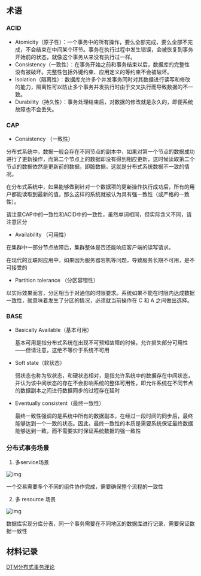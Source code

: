 ## 术语

### ACID

- Atomicity（原子性）：一个事务中的所有操作，要么全部完成，要么全部不完成，不会结束在中间某个环节。事务在执行过程中发生错误，会被恢复到事务开始前的状态，就像这个事务从来没有执行过一样。
- Consistency（一致性）：在事务开始之前和事务结束以后，数据库的完整性没有被破坏。完整性包括外键约束、应用定义的等约束不会被破坏。
- Isolation（隔离性）：数据库允许多个并发事务同时对其数据进行读写和修改的能力，隔离性可以防止多个事务并发执行时由于交叉执行而导致数据的不一致。
- Durability（持久性）：事务处理结束后，对数据的修改就是永久的，即便系统故障也不会丢失。

### CAP

- Consistency （一致性）

分布式系统中，数据一般会存在不同节点的副本中，如果对第一个节点的数据成功进行了更新操作，而第二个节点上的数据却没有得到相应更新，这时候读取第二个节点的数据依然是更新前的数据，即脏数据，这就是分布式系统数据不一致的情况。

在分布式系统中，如果能够做到针对一个数据项的更新操作执行成功后，所有的用户都能读取到最新的值，那么这样的系统就被认为具有强一致性（或严格的一致性）。

请注意CAP中的一致性和ACID中的一致性，虽然单词相同，但实际含义不同，请注意区分

- Availability （可用性）

在集群中一部分节点故障后，集群整体是否还能响应客户端的读写请求。

在现代的互联网应用中，如果因为服务器宕机等问题，导致服务长期不可用，是不可接受的

- Partition tolerance （分区容错性）

以实际效果而言，分区相当于对通信的时限要求。系统如果不能在时限内达成数据一致性，就意味着发生了分区的情况，必须就当前操作在 C 和 A 之间做出选择。

### BASE

- Basically Available（基本可用）

  基本可用是指分布式系统在出现不可预知故障的时候，允许损失部分可用性——但请注意，这绝不等价于系统不可用

- Soft state（软状态）

  弱状态也称为软状态，和硬状态相对，是指允许系统中的数据存在中间状态，并认为该中间状态的存在不会影响系统的整体可用性，即允许系统在不同节点的数据副本之间进行数据同步的过程存在延时

- Eventually consistent（最终一致性）

  最终一致性强调的是系统中所有的数据副本，在经过一段时间的同步后，最终能够达到一个一致的状态。因此，最终一致性的本质是需要系统保证最终数据能够达到一致，而不需要实时保证系统数据的强一致性

### 分布式事务场景

1. 多service场景

![img](https://p1-jj.byteimg.com/tos-cn-i-t2oaga2asx/gold-user-assets/2018/7/26/164d6783a9e3f959~tplv-t2oaga2asx-zoom-in-crop-mark:4536:0:0:0.awebp)

一个交易需要多个不同的组件协作完成，需要确保整个流程的一致性

2. 多 resource 场景

![img](https://p1-jj.byteimg.com/tos-cn-i-t2oaga2asx/gold-user-assets/2018/7/26/164d67e0c6026ac4~tplv-t2oaga2asx-zoom-in-crop-mark:4536:0:0:0.awebp)

数据库实现分库分表，同一个事务需要在不同地区的数据库进行记录，需要保证数据一致性

## 材料记录

[DTM分布式事务理论](https://dtm.pub/practice/theory.html#%E5%88%86%E5%B8%83%E5%BC%8F%E7%90%86%E8%AE%BA)